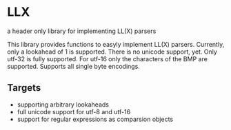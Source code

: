 # LLX
a header only library for implementing LL(X) parsers 

This library provides functions to easyly implement LL(X) parsers.
Currently, only a lookahead of 1 is supported.
There is no unicode support, yet. Only utf-32 is fully supported.
For utf-16 only the characters of the BMP are supported.
Supports all single byte encodings.

## Targets
- supporting arbitrary lookaheads
- full unicode support for utf-8 and utf-16
- support for regular expressions as comparsion objects

